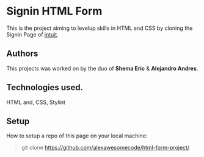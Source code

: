 # Signin HTML Form
This is the project aiming to levelup skills in HTML and CSS by cloning the Signin Page of [intuit](https://accounts.intuit.com/signup.html?offering_id=Intuit.ifs.mint&namespace_id=50000026&redirect_url=https%3A%2F%2Fmint.intuit.com%2Foverview.event%3Ftask%3DS%26utm_medium%3Dintuit_home).

## Authors
This projects was worked on by the duo of **Shema Eric** & **Alejandro Andres**.

## Technologies used.
HTML and, CSS, Stylint


## Setup
How to setup a repo of this page on your local machine:

>git clone https://github.com/alexawesomecode/html-form-project/




